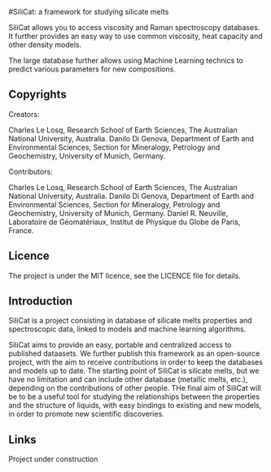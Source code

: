 #SiliCat: a framework for studying silicate melts

SiliCat allows you to access viscosity and Raman spectroscopy databases. It further provides an easy way to use common viscosity, heat capacity and other density models.

The large database further allows using Machine Learning technics to predict various parameters for new compositions.

## Copyrights

Creators: 

Charles Le Losq, Research School of Earth Sciences, The Australian National University, Australia.
Danilo Di Genova, Department of Earth and Environmental Sciences, Section for Mineralogy, Petrology and Geochemistry, University of Munich, Germany.

Contributors:

Charles Le Losq, Research School of Earth Sciences, The Australian National University, Australia.
Danilo Di Genova, Department of Earth and Environmental Sciences, Section for Mineralogy, Petrology and Geochemistry, University of Munich, Germany.
Daniel R. Neuville, Laboratoire de Géomatériaux, Institut de Physique du Globe de Paris, France.

## Licence

The project is under the MIT licence, see the LICENCE file for details.

## Introduction

SiliCat is a project consisting in database of silicate melts properties and spectroscopic data, linked to models and machine learning algorithms.

SiliCat aims to provide an easy, portable and centralized access to published dataasets. We further publish this framework as an open-source project, with the aim to receive contributions in order to keep the databases and models up to date. The starting point of SiliCat is silicate melts, but we have no limitation and can include other database (metallic melts, etc.), depending on the contributions of other people. THe final aim of SiliCat will be to be a useful tool for studying the relationships                                                          between the properties and the structure of liquids, with easy bindings to existing and new models, in order to promote new scientific discoveries.

## Links

Project under construction




